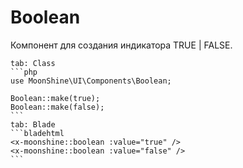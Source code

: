 # Boolean

Компонент для создания индикатора TRUE | FALSE.

~~~tabs
tab: Class
```php
use MoonShine\UI\Components\Boolean;

Boolean::make(true);
Boolean::make(false);
```
tab: Blade
```bladehtml
<x-moonshine::boolean :value="true" />
<x-moonshine::boolean :value="false" />
```
~~~
